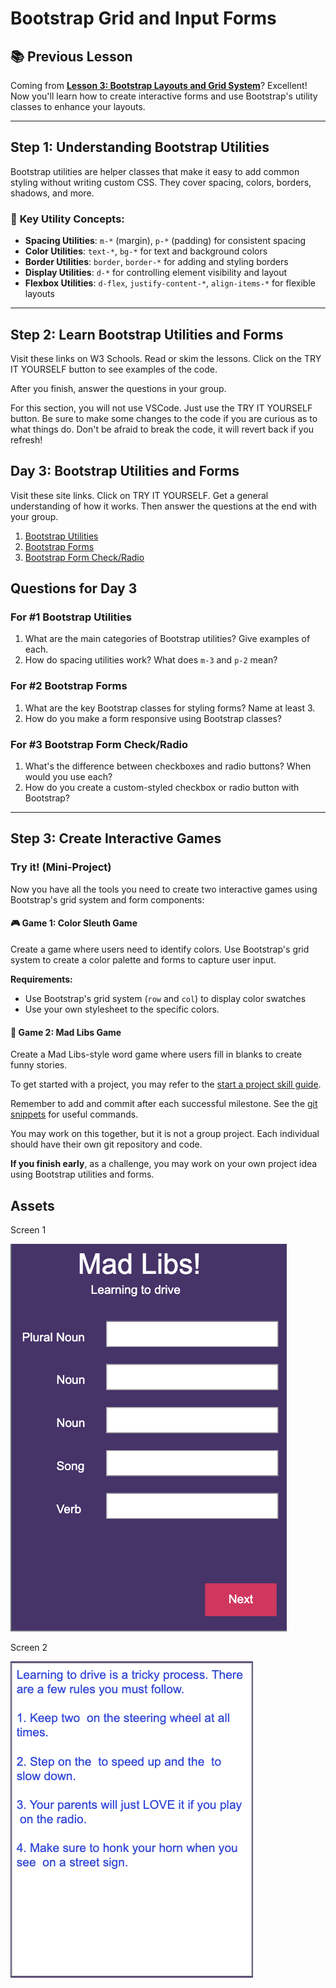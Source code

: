 # Bootstrap Grid and Input Forms

## 📚 **Previous Lesson**

Coming from **[Lesson 3: Bootstrap Layouts and Grid System](../lesson-3-bootstrap-layout/lesson-3-bootstrap-layout.md)**? Excellent! Now you'll learn how to create interactive forms and use Bootstrap's utility classes to enhance your layouts.

---

## Step 1: Understanding Bootstrap Utilities

Bootstrap utilities are helper classes that make it easy to add common styling without writing custom CSS. They cover spacing, colors, borders, shadows, and more.

### 🚀 **Key Utility Concepts:**
- **Spacing Utilities**: `m-*` (margin), `p-*` (padding) for consistent spacing
- **Color Utilities**: `text-*`, `bg-*` for text and background colors
- **Border Utilities**: `border`, `border-*` for adding and styling borders
- **Display Utilities**: `d-*` for controlling element visibility and layout
- **Flexbox Utilities**: `d-flex`, `justify-content-*`, `align-items-*` for flexible layouts

---

## Step 2: Learn Bootstrap Utilities and Forms

Visit these links on W3 Schools. Read or skim the lessons. Click on the TRY IT YOURSELF button to see examples of the code.

After you finish, answer the questions in your group.

For this section, you will not use VSCode. Just use the TRY IT YOURSELF button. Be sure to make some changes to the code if you are curious as to what things do. Don't be afraid to break the code, it will revert back if you refresh!

## Day 3: Bootstrap Utilities and Forms

Visit these site links. Click on TRY IT YOURSELF. Get a general understanding of how it works. Then answer the questions at the end with your group.

1. [Bootstrap Utilities](https://www.w3schools.com/bootstrap5/bootstrap_utilities.php)
2. [Bootstrap Forms](https://www.w3schools.com/bootstrap5/bootstrap_forms.php)
3. [Bootstrap Form Check/Radio](https://www.w3schools.com/bootstrap5/bootstrap_form_check_radio.php)

## Questions for Day 3

### For #1 Bootstrap Utilities

1. What are the main categories of Bootstrap utilities? Give examples of each.
2. How do spacing utilities work? What does `m-3` and `p-2` mean?

### For #2 Bootstrap Forms

1. What are the key Bootstrap classes for styling forms? Name at least 3.
2. How do you make a form responsive using Bootstrap classes?

### For #3 Bootstrap Form Check/Radio

1. What's the difference between checkboxes and radio buttons? When would you use each?
2. How do you create a custom-styled checkbox or radio button with Bootstrap?

---

## Step 3: Create Interactive Games

### Try it! (Mini-Project)

Now you have all the tools you need to create two interactive games using Bootstrap's grid system and form components:

#### 🎮 **Game 1: Color Sleuth Game**
Create a game where users need to identify colors. Use Bootstrap's grid system to create a color palette and forms to capture user input.

**Requirements:**
- Use Bootstrap's grid system (`row` and `col`) to display color swatches
- Use your own stylesheet to the specific colors.

#### 📝 **Game 2: Mad Libs Game**
Create a Mad Libs-style word game where users fill in blanks to create funny stories.


To get started with a project, you may refer to the [start a project skill guide](../../../resources/skill-guides/start-project.md).

Remember to add and commit after each successful milestone. See the [git snippets](../../../resources/git-snippets.md) for useful commands.

You may work on this together, but it is not a group project. Each individual should have their own git repository and code. 

**If you finish early**, as a challenge, you may work on your own project idea using Bootstrap utilities and forms.

## Assets

Screen 1

![screenshot of mad libs game](../../../resources/starter-code/week-4/screenshot-of-mad-libs-game.png)

Screen 2

![screenshot of mad libs game](../../../resources/starter-code/week-4/screenshot-of-mad-libs-game-2.png)
